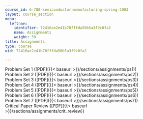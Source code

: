 ```yaml
---
course_id: 6-780-semiconductor-manufacturing-spring-2003
layout: course_section
menu:
  leftnav:
    identifier: 72416ae2e41b78fffda50b5a3f9c0fa2
    name: Assignments
    weight: 50
title: Assignments
type: course
uid: 72416ae2e41b78fffda50b5a3f9c0fa2

---
```


Problem Set 1 ([PDF]({{< baseurl >}}/sections/assignments/ps1))  
Problem Set 2 ([PDF]({{< baseurl >}}/sections/assignments/ps2))  
Problem Set 3 ([PDF]({{< baseurl >}}/sections/assignments/ps3))  
Problem Set 4 ([PDF]({{< baseurl >}}/sections/assignments/ps4))  
Problem Set 5 ([PDF]({{< baseurl >}}/sections/assignments/ps5))  
Problem Set 6 ([PDF]({{< baseurl >}}/sections/assignments/ps6))  
Problem Set 7 ([PDF]({{< baseurl >}}/sections/assignments/ps7))  
Critical Paper Review ([PDF]({{< baseurl >}}/sections/assignments/crit_review))